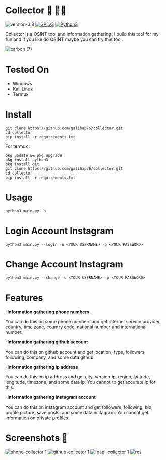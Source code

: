 # Collector 🔎 🕵️‍♂️

![version-3.8](https://img.shields.io/badge/version-3.8-green)
[![GPLv3](https://img.shields.io/badge/license-GPLv3-blue)](https://img.shields.io/badge/license-GPLv3-blue)
[![Python3](https://img.shields.io/badge/language-Python3-red)](https://img.shields.io/badge/language-Python3-red)

Collector is a OSINT tool and information gathering. I build this tool for my fun and if you like do OSINT maybe you can try this tool.

![carbon (7)](https://user-images.githubusercontent.com/83481679/179388257-f9267dc0-7fcb-439c-a916-cc8edd904550.png)

# Tested On 
- Windows
- Kali Linux
- Termux

# Install 
```
git clone https://github.com/galihap76/collector.git
cd collector 
pip install -r requirements.txt
```
For termux :
```
pkg update && pkg upgrade
pkg install python3
pkg install git
git clone https://github.com/galihap76/collector.git
cd collector
pip install -r requirements.txt
```

# Usage 
```
python3 main.py -h
```
# Login Account Instagram
```
python3 main.py --login -u <YOUR USERNAME> -p <YOUR PASSWORD>
```
# Change Account Instagram
```
python3 main.py --change -u <YOUR USERNAME> -p <YOUR PASSWORD>
```

# Features 
**-Information gathering phone numbers**

You can do this on some phone numbers and get internet service provider, country, time zone, country code, national number and international number.

**-Information gathering github account**

You can do this on github account and get location, type, followers, following, company, and some data github.

**-Information gathering ip address**

You can do this on ip address and get city, version ip, region, latitude, longitude, timezone, and some data ip. You cannot to get accurate ip for this.

**-Information gathering instagram account**

You can do this on instagram account and get followers, following, bio, profile picture, save posts, and some data instagram. You cannot get information on private profiles.

# Screenshots 📸
![phone-collector 1](https://user-images.githubusercontent.com/83481679/172454033-15d9130b-d609-45fa-b6e4-9f88d742e310.png)
![github-collector 1](https://user-images.githubusercontent.com/83481679/172418954-b9df11e9-9914-4265-b7b5-c3908438ad11.png)
![ipapi-collector 1](https://user-images.githubusercontent.com/83481679/172419647-dcc84c90-5ee9-4c62-ad55-9bb198060f39.png) 
![res](https://user-images.githubusercontent.com/83481679/179392188-77bd6d25-ecbf-4882-8e7f-bd356ac585f0.png)
